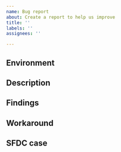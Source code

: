 ```yaml
---
name: Bug report
about: Create a report to help us improve
title: ''
labels: ''
assignees: ''

---
```


## Environment
> 

## Description
> 

## Findings
> 

## Workaround
> 

## SFDC case
> 

